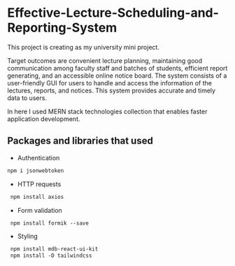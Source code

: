 # Effective-Lecture-Scheduling-and-Reporting-System
This project is creating as my university mini project. 

Target outcomes are convenient lecture planning, maintaining good communication among faculty staff and batches of students, efficient report generating, and an accessible online notice board. The system consists of a user-friendly GUI for users to handle and access the information of the lectures, reports, and notices. This system provides accurate and timely data to users.

In here I used MERN stack technologies collection that enables faster application development.

## Packages and libraries that used

* Authentication
```markdown
npm i jsonwebtoken
```
* HTTP requests
```markdown
 npm install axios
```
* Form validation
```markdown
 npm install formik --save
```
* Styling
```markdown
 npm install mdb-react-ui-kit
 npm install -D tailwindcss

```
